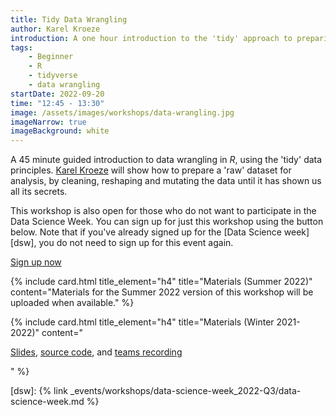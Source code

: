```yaml
---
title: Tidy Data Wrangling
author: Karel Kroeze
introduction: A one hour introduction to the 'tidy' approach to preparing raw data for analysis.
tags:
    - Beginner
    - R
    - tidyverse
    - data wrangling
startDate: 2022-09-20
time: "12:45 - 13:30"
image: /assets/images/workshops/data-wrangling.jpg
imageNarrow: true
imageBackground: white
---
```


A 45 minute guided introduction to data wrangling in _R_, using the 'tidy' data principles. [Karel Kroeze](/team/#k-a-kroeze) will show how to prepare a 'raw' dataset for analysis, by cleaning, reshaping and mutating the data until it has shown us all its secrets.

This workshop is also open for those who do not want to participate in the Data Science Week. You can sign up for just this workshop using the button below. Note that if you've already signed up for the [Data Science week][dsw], you do not need to sign up for this event again.

<a href="https://www.utwente.nl/en/bms/research/bdsi/dsw-2022-q3-workshop-data-wrangling/" class="button">Sign up now</a>

{% include card.html title_element="h4" title="Materials (Summer 2022)" content="Materials for the Summer 2022 version of this workshop will be uploaded when available." %}

{% include card.html title_element="h4" title="Materials (Winter 2021-2022)" content="

<a href='https://universiteittwente.sharepoint.com/:u:/s/BDSiDataScienceCommunity/EYEEEj0QZ_xFmvwl0JBd3rYBg29OOsf8euxT_zvpvcad_w?e=p9YJc8'>Slides</a>, <a href='https://universiteittwente.sharepoint.com/:u:/s/BDSiDataScienceCommunity/EcPgWLnJ1HxKnb_5SlQqcAsB8vgFdIOTUNk1yh-2LfirEg?e=7aH9Ps'>source code</a>, and
<a href='https://universiteittwente.sharepoint.com/:v:/s/BDSiDataScienceCommunity/ERncvI1S4kNCmfvXXkkUrFgBSKNfaquW-4XN2z-l7_Fc8A?e=p9mEOy'>teams recording</a>

" %}

[dsw]: {% link _events/workshops/data-science-week_2022-Q3/data-science-week.md %}
